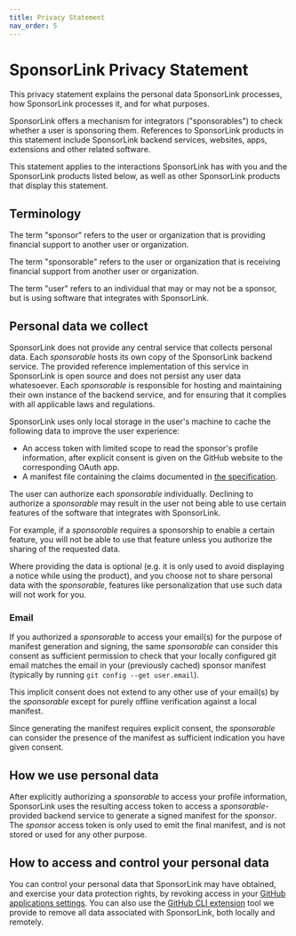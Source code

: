 ```yaml
---
title: Privacy Statement
nav_order: 5
---
```

<!-- #content -->
# SponsorLink Privacy Statement

This privacy statement explains the personal data SponsorLink processes, how SponsorLink processes it, 
and for what purposes.

SponsorLink offers a mechanism for integrators ("sponsorables") to check whether a user is sponsoring 
them. References to SponsorLink products in this statement include SponsorLink backend services, websites, 
apps, extensions and other related software.

This statement applies to the interactions SponsorLink has with you and the SponsorLink products listed below, 
as well as other SponsorLink products that display this statement.

## Terminology

The term "sponsor" refers to the user or organization that is providing financial support 
to another user or organization. 

The term "sponsorable" refers to the user or organization that is receiving financial 
support from another user or organization.

The term "user" refers to an individual that may or may not be a sponsor, but is using software that 
integrates with SponsorLink.

## Personal data we collect

SponsorLink does not provide any central service that collects personal data. Each *sponsorable* hosts 
its own copy of the SponsorLink backend service. The provided reference implementation of this service 
in SponsorLink is open source and does not persist any user data whatesoever. Each *sponsorable* is 
responsible for hosting and maintaining their own instance of the backend service, and for ensuring
that it complies with all applicable laws and regulations.

SponsorLink uses only local storage in the user's machine to cache the following data to improve the 
user experience:

* An access token with limited scope to read the sponsor's profile information, after explicit consent
  is given on the GitHub website to the corresponding OAuth app.
* A manifest file containing the claims documented in [the specification](spec.md).

The user can authorize each *sponsorable* individually. Declining to authorize a *sponsorable* may result 
in the user not being able to use certain features of the software that integrates with SponsorLink.

For example, if a *sponsorable* requires a sponsorship to enable a certain feature, you will not be able 
to use that feature unless you authorize the sharing of the requested data.

Where providing the data is optional (e.g. it is only used to avoid displaying a notice while using the 
product), and you choose not to share personal data with the *sponsorable*, features like personalization 
that use such data will not work for you.

### Email

If you authorized a *sponsorable* to access your email(s) for the purpose of manifest generation and signing, 
the same *sponsorable* can consider this consent as sufficient permission to check that your locally configured 
git email matches the email in your (previously cached) sponsor manifest (typically by running `git config --get user.email`).

This implicit consent does not extend to any other use of your email(s) by the *sponsorable* except for 
purely offline verification against a local manifest. 

Since generating the manifest requires explicit consent, the *sponsorable* can consider the presence of the 
manifest as sufficient indication you have given consent.

## How we use personal data

After explicitly authorizing a *sponsorable* to access your profile information, SponsorLink uses the resulting 
access token to access a *sponsorable*-provided backend service to generate a signed manifest for the *sponsor*. 
The *sponsor* access token is only used to emit the final manifest, and is not stored or used for any other purpose.

## How to access and control your personal data

You can control your personal data that SponsorLink may have obtained, and exercise your data protection rights, 
by revoking access in your [GitHub applications settings](https://github.com/settings/applications). You can 
also use the [GitHub CLI extension](https://github.com/devlooped/gh-sponsors) tool we provide to remove all 
data associated with SponsorLink, both locally and remotely.
